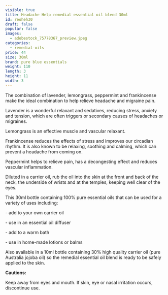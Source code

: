 ```yaml
---
visible: true
title: Headache Help remedial essential oil blend 30ml
id: reoheh30
draft: false
popular: false
images:
  - adobestock_75778367_preview.jpeg
categories:
  - remedial-oils
price: 44
size: 30ml
brand: pure blue essentials
weight: 110
length: 3
height: 11
width: 3
---
```

The combination of lavender, lemongrass, peppermint and frankincense make the ideal combination to help relieve headache and migraine pain.

Lavender is a wonderful relaxant and sedatives, reducing stress, anxiety and tension, which are often triggers or secondary causes of headaches or migraines.

Lemongrass is an effective muscle and vascular relaxant.

Frankincense reduces the effects of stress and improves our circadian rhythm. It is also known to be relaxing, soothing and calming, which can prevent a headache from coming on.

Peppermint helps to relieve pain, has a decongesting effect and reduces vascular inflammation.

Diluted in a carrier oil, rub the oil into the skin at the front and back of the neck, the underside of wrists and at the temples, keeping well clear of the eyes.

This 30ml bottle containing 100% pure essential oils that can be used for a variety of uses including:

\- add to your own carrier oil

\- use in an essential oil diffuser

\- add to a warm bath

\- use in home-made lotions or balms

Also available in a 10ml bottle containing 30% high quality carrier oil (pure Australia jojoba oil) so the remedial essential oil blend is ready to be safely applied to the skin.

**Cautions:**

Keep away from eyes and mouth. If skin, eye or nasal irritation occurs, discontinue use.